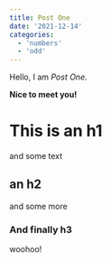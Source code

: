 ```yaml
---
title: Post One
date: '2021-12-14'
categories:
  - 'numbers'
  - 'odd'
---
```


Hello, I am _Post One._

**Nice to meet you!**

# This is an h1

and some text

## an h2

and some more

### And finally h3

woohoo!
